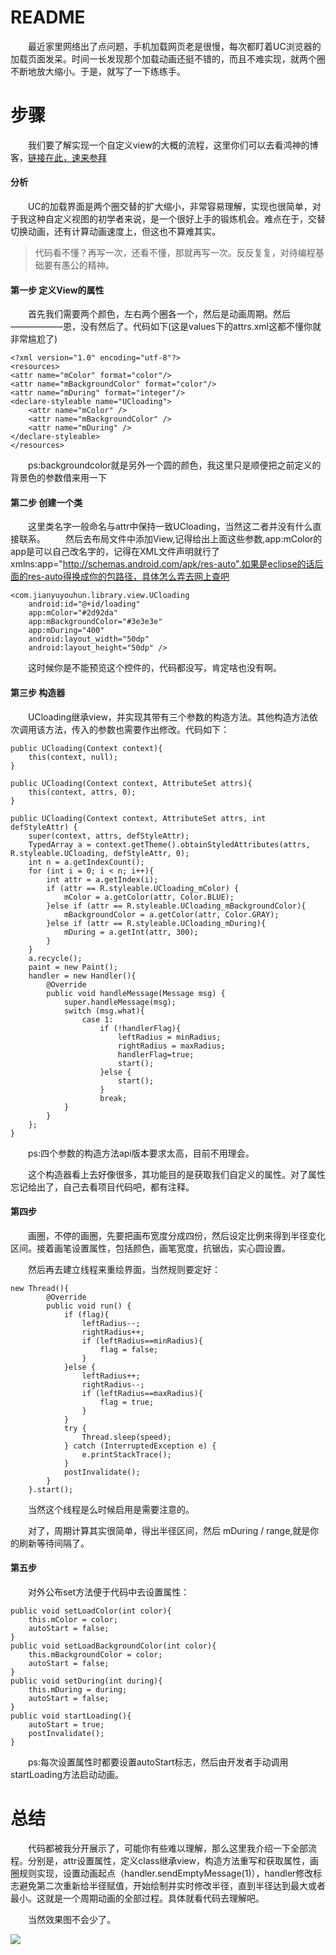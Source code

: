 # README #

　　最近家里网络出了点问题，手机加载网页老是很慢，每次都盯着UC浏览器的加载页面发呆。时间一长发现那个加载动画还挺不错的，而且不难实现，就两个圈不断地放大缩小。于是，就写了一下练练手。

# 步骤 #

　　我们要了解实现一个自定义view的大概的流程，这里你们可以去看鸿神的博客，[链接在此，速来参拜](http://blog.csdn.net/lmj623565791/article/details/24252901)

#### 分析 ####

　　UC的加载界面是两个圈交替的扩大缩小，非常容易理解，实现也很简单，对于我这种自定义视图的初学者来说，是一个很好上手的锻炼机会。难点在于，交替切换动画，还有计算动画速度上，但这也不算难其实。

> 代码看不懂？再写一次，还看不懂，那就再写一次。反反复复，对待编程基础要有愚公的精神。

#### 第一步 定义View的属性 ####

　　首先我们需要两个颜色，左右两个圈各一个，然后是动画周期。然后——————恩，没有然后了。代码如下(这是values下的attrs.xml这都不懂你就非常尴尬了)

	<?xml version="1.0" encoding="utf-8"?>
	<resources>
    <attr name="mColor" format="color"/>
    <attr name="mBackgroundColor" format="color"/>
    <attr name="mDuring" format="integer"/>
    <declare-styleable name="UCloading">
        <attr name="mColor" />
        <attr name="mBackgroundColor" />
        <attr name="mDuring" />
    </declare-styleable>
	</resources>

　　ps:backgroundcolor就是另外一个圆的颜色，我这里只是顺便把之前定义的背景色的参数借来用一下

#### 第二步 创建一个类 ####

　　这里类名字一般命名与attr中保持一致UCloading，当然这二者并没有什么直接联系。
　　然后去布局文件中添加View,记得给出上面这些参数,app:mColor的app是可以自己改名字的，记得在XML文件声明就行了xmlns:app="http://schemas.android.com/apk/res-auto",如果是eclipse的话后面的res-auto得换成你的包路径，具体怎么弄去网上查吧

	<com.jianyuyouhun.library.view.UCloading
        android:id="@+id/loading"
        app:mColor="#2d92da"
        app:mBackgroundColor="#3e3e3e"
        app:mDuring="400"
        android:layout_width="50dp"
        android:layout_height="50dp" />

　　这时候你是不能预览这个控件的，代码都没写，肯定啥也没有啊。

#### 第三步 构造器 ####

　　UCloading继承view，并实现其带有三个参数的构造方法。其他构造方法依次调用该方法，传入的参数也需要作出修改。代码如下：

	public UCloading(Context context){
        this(context, null);
    }

    public UCloading(Context context, AttributeSet attrs){
        this(context, attrs, 0);
    }

    public UCloading(Context context, AttributeSet attrs, int defStyleAttr) {
        super(context, attrs, defStyleAttr);
        TypedArray a = context.getTheme().obtainStyledAttributes(attrs, R.styleable.UCloading, defStyleAttr, 0);
        int n = a.getIndexCount();
        for (int i = 0; i < n; i++){
            int attr = a.getIndex(i);
            if (attr == R.styleable.UCloading_mColor) {
                mColor = a.getColor(attr, Color.BLUE);
            }else if (attr == R.styleable.UCloading_mBackgroundColor){
                mBackgroundColor = a.getColor(attr, Color.GRAY);
            }else if (attr == R.styleable.UCloading_mDuring){
                mDuring = a.getInt(attr, 300);
            }
        }
        a.recycle();
        paint = new Paint();
		handler = new Handler(){
            @Override
            public void handleMessage(Message msg) {
                super.handleMessage(msg);
                switch (msg.what){
                    case 1:
                        if (!handlerFlag){
                            leftRadius = minRadius;
                            rightRadius = maxRadius;
                            handlerFlag=true;
                            start();
                        }else {
                            start();
                        }
                        break;
                }
            }
        };
	}

　　ps:四个参数的构造方法api版本要求太高，目前不用理会。

　　这个构造器看上去好像很多，其功能目的是获取我们自定义的属性。对了属性忘记给出了，自己去看项目代码吧，都有注释。

#### 第四步 ####

　　画圈，不停的画圈，先要把画布宽度分成四份，然后设定比例来得到半径变化区间。接着画笔设置属性，包括颜色，画笔宽度，抗锯齿，实心圆设置。

　　然后再去建立线程来重绘界面，当然规则要定好：

	new Thread(){
            @Override
            public void run() {
                if (flag){
                    leftRadius--;
                    rightRadius++;
                    if (leftRadius==minRadius){
                        flag = false;
                    }
                }else {
                    leftRadius++;
                    rightRadius--;
                    if (leftRadius==maxRadius){
                        flag = true;
                    }
                }
                try {
                    Thread.sleep(speed);
                } catch (InterruptedException e) {
                    e.printStackTrace();
                }
                postInvalidate();
            }
        }.start();

　　当然这个线程是么时候启用是需要注意的。

　　对了，周期计算其实很简单，得出半径区间，然后 mDuring / range,就是你的刷新等待间隔了。

#### 第五步 ####

　　对外公布set方法便于代码中去设置属性：

	public void setLoadColor(int color){
        this.mColor = color;
        autoStart = false;
    }
    public void setLoadBackgroundColor(int color){
        this.mBackgroundColor = color;
        autoStart = false;
    }
    public void setDuring(int during){
        this.mDuring = during;
        autoStart = false;
    }
    public void startLoading(){
        autoStart = true;
        postInvalidate();
    }

　　ps:每次设置属性时都要设置autoStart标志，然后由开发者手动调用startLoading方法启动动画。

# 总结 #

　　代码都被我分开展示了，可能你有些难以理解，那么这里我介绍一下全部流程。分别是，attr设置属性，定义class继承view，构造方法重写和获取属性，画圈规则实现，设置动画起点（handler.sendEmptyMessage(1)），handler修改标志避免第二次重新给半径赋值，开始绘制并实时修改半径，直到半径达到最大或者最小。这就是一个周期动画的全部过程。具体就看代码去理解吧。

　　当然效果图不会少了。

<img src="GIF.gif"/>
